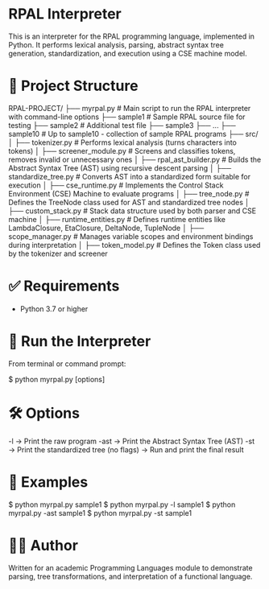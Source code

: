 # RPAL Interpreter

This is an interpreter for the RPAL programming language, implemented in Python.
It performs lexical analysis, parsing, abstract syntax tree generation, standardization, and execution using a CSE machine model.

# 📁 Project Structure

RPAL-PROJECT/
├── myrpal.py # Main script to run the RPAL interpreter with command-line options
├── sample1 # Sample RPAL source file for testing
├── sample2 # Additional test file
├── sample3
├── ...
├── sample10 # Up to sample10 - collection of sample RPAL programs
├── src/
│ ├── tokenizer.py # Performs lexical analysis (turns characters into tokens)
│ ├── screener_module.py # Screens and classifies tokens, removes invalid or unnecessary ones
│ ├── rpal_ast_builder.py # Builds the Abstract Syntax Tree (AST) using recursive descent parsing
│ ├── standardize_tree.py # Converts AST into a standardized form suitable for execution
│ ├── cse_runtime.py # Implements the Control Stack Environment (CSE) Machine to evaluate programs
│ ├── tree_node.py # Defines the TreeNode class used for AST and standardized tree nodes
│ ├── custom_stack.py # Stack data structure used by both parser and CSE machine
│ ├── runtime_entities.py # Defines runtime entities like LambdaClosure, EtaClosure, DeltaNode, TupleNode
│ ├── scope_manager.py # Manages variable scopes and environment bindings during interpretation
│ ├── token_model.py # Defines the Token class used by the tokenizer and screener

# ✅ Requirements

- Python 3.7 or higher

# 🚀 Run the Interpreter

From terminal or command prompt:

$ python myrpal.py [options] <filename>

# 🛠️ Options

-l → Print the raw program
-ast → Print the Abstract Syntax Tree (AST)
-st → Print the standardized tree
(no flags) → Run and print the final result

# 🧪 Examples

$ python myrpal.py sample1
$ python myrpal.py -l sample1
$ python myrpal.py -ast sample1
$ python myrpal.py -st sample1

# 👨‍💻 Author

Written for an academic Programming Languages module to demonstrate parsing, tree transformations, and interpretation of a functional language.
